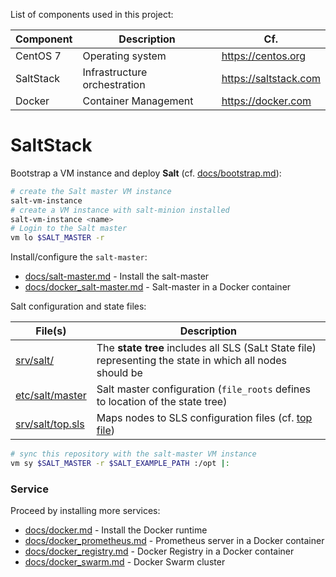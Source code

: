 List of components used in this project:

Component  | Description                   | Cf.
-----------|-------------------------------|-----------------------
CentOS 7   | Operating system              | <https://centos.org>
SaltStack  | Infrastructure orchestration  | <https://saltstack.com>
Docker     | Container Management          | <https://docker.com>

# SaltStack

Bootstrap a VM instance and deploy **Salt** (cf. [docs/bootstrap.md](docs/bootstrap.md)):

```bash
# create the Salt master VM instance
salt-vm-instance
# create a VM instance with salt-minion installed
salt-vm-instance <name>
# Login to the Salt master
vm lo $SALT_MASTER -r
```

Install/configure the `salt-master`:

* [docs/salt-master.md](docs/salt-master.md) - Install the salt-master 
* [docs/docker_salt-master.md](docs/docker_salt-master.md) - Salt-master in a Docker container

Salt configuration and state files:

File(s)                                   | Description
------------------------------------------|------------------------------------------
[srv/salt/](srv/salt/)                    | The **state tree** includes all SLS (SaLt State file) representing the state in which all nodes should be
[etc/salt/master](etc/salt/master)        | Salt master configuration (`file_roots` defines to location of the state tree)
[srv/salt/top.sls](srv/salt/top.sls)      | Maps nodes to SLS configuration files (cf. [top file][tf])

[tf]: https://docs.saltstack.com/en/latest/ref/states/top.html

```bash
# sync this repository with the salt-master VM instance
vm sy $SALT_MASTER -r $SALT_EXAMPLE_PATH :/opt |:
```

### Service

Proceed by installing more services:

* [docs/docker.md](docs/docker.md) - Install the Docker runtime
* [docs/docker_prometheus.md](docs/dicker_prometheus.md) - Prometheus server in a Docker container
* [docs/docker_registry.md](docs/docker_registry.md) - Docker Registry in a Docker container
* [docs/docker_swarm.md](docs/docker_swarm.md) - Docker Swarm cluster

